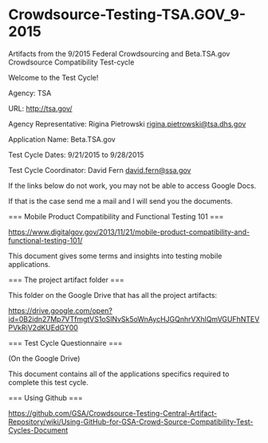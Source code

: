 # Crowdsource-Testing-TSA.GOV_9-2015
Artifacts from the 9/2015 Federal Crowdsourcing and Beta.TSA.gov Crowdsource Compatibility Test-cycle

Welcome to the Test Cycle!

Agency: TSA

URL: http://tsa.gov/

Agency Representative: Rigina Pietrowski rigina.pietrowski@tsa.dhs.gov

Application Name: Beta.TSA.gov

Test Cycle Dates: 9/21/2015 to 9/28/2015

Test Cycle Coordinator: David Fern david.fern@ssa.gov

If the links below do not work, you may not be able to access Google Docs.

If that is the case send me a mail and I will send you the documents.

=== Mobile Product Compatibility and Functional Testing 101 ===

https://www.digitalgov.gov/2013/11/21/mobile-product-compatibility-and-functional-testing-101/

This document gives some terms and insights into testing mobile applications.

=== The project artifact folder ===

This folder on the Google Drive that has all the project artifacts:

https://drive.google.com/open?id=0B2idn27Mp7VTfmgtVS1oSlNvSk5oWnAycHJGQnhrVXhlQmVGUFhNTEVPVkRjV2dKUEdGY00

=== Test Cycle Questionnaire ===

(On the Google Drive)

This document contains all of the applications specifics required to complete this test cycle.

=== Using Github ===

https://github.com/GSA/Crowdsource-Testing-Central-Artifact-Repository/wiki/Using-GitHub-for-GSA-Crowd-Source-Compatibility-Test-Cycles-Document

